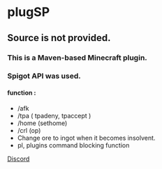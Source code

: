 # plugSP
## Source is not provided.

### This is a Maven-based Minecraft plugin.
### Spigot API was used.

#### function :
- /afk
- /tpa ( tpadeny, tpaccept )
- /home (sethome)
- /crl (op)
- Change ore to ingot when it becomes insolvent.
- pl, plugins command blocking function

[Discord](https://discord.gg/WJrB6XtqfF)
